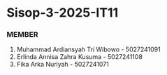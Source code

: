 # Sisop-3-2025-IT11

### MEMBER
1. Muhammad Ardiansyah Tri Wibowo - 5027241091
2. Erlinda Annisa Zahra Kusuma - 5027241108
3. Fika Arka Nuriyah - 5027241071
   
